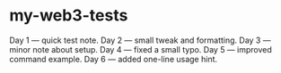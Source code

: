 # my-web3-tests
Day 1 — quick test note.
Day 2 — small tweak and formatting.
Day 3 — minor note about setup.
Day 4 — fixed a small typo.
Day 5 — improved command example.
Day 6 — added one-line usage hint.
